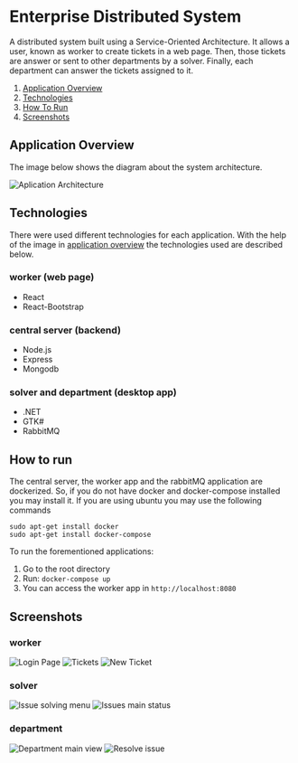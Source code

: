 # Enterprise Distributed System

A distributed system built using a Service-Oriented Architecture. It allows a user, known as worker to create tickets in a web page. 
Then, those tickets are answer or sent to other departments by a solver. Finally, each department can answer the tickets assigned to it.

1. [Application Overview](#application-overview)
1. [Technologies](#technologies)
2. [How To Run](#how-to-run)
3. [Screenshots](#screenshots)


## Application Overview

The image below shows the diagram about the system architecture.

![Aplication Architecture](https://user-images.githubusercontent.com/28347544/159259806-84c6e533-ecc3-47ae-b4fa-00e86db1db9e.png)


## Technologies

There were used different technologies for each application. With the help of the image in [application overview](#application-overview) the technologies used are described below. 

### worker (web page)

* React
* React-Bootstrap

### central server (backend) 

* Node.js
* Express
* Mongodb

### solver and department (desktop app) 

* .NET
* GTK#
* RabbitMQ


## How to run

The central server, the worker app and the rabbitMQ application are dockerized. So, if you do not have docker and docker-compose installed you may install it. If you are using ubuntu you may use the following commands

```
sudo apt-get install docker
sudo apt-get install docker-compose
```

To run the forementioned applications: 

1. Go to the root directory 
2. Run: ``` docker-compose up ```
3. You can access the worker app in ```http://localhost:8080 ```

## Screenshots

### worker
![Login Page](https://user-images.githubusercontent.com/28347544/159326843-99815518-ebc4-4f69-b173-85890f42dbf7.png)
![Tickets](https://user-images.githubusercontent.com/28347544/159326898-d29f09a6-5df7-4a10-b24b-8c502e2cc787.png)
![New Ticket](https://user-images.githubusercontent.com/28347544/159327514-ad582fd8-a6fc-4867-9f73-f0ad6b377aa7.png)

### solver

![Issue solving menu](https://user-images.githubusercontent.com/28347544/159329392-2b9056ac-e9fc-4be8-b8ec-502eb37c14d2.png)
![Issues main status](https://user-images.githubusercontent.com/28347544/159330220-2e3597e3-79a1-448d-8b22-1a6911758905.png)

### department
![Department main view](https://user-images.githubusercontent.com/28347544/159330369-97ffbc6c-8576-454a-b7bd-850102b790fa.png)
![Resolve issue](https://user-images.githubusercontent.com/28347544/159334479-8d2deeae-b8e0-46de-88e3-1775bcc34f5b.png)


